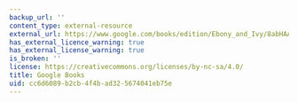 ```yaml
---
backup_url: ''
content_type: external-resource
external_url: https://www.google.com/books/edition/Ebony_and_Ivy/8abHAAAAQBAJ?hl=en&gbpv=1
has_external_licence_warning: true
has_external_license_warning: true
is_broken: ''
license: https://creativecommons.org/licenses/by-nc-sa/4.0/
title: Google Books
uid: cc6d6089-b2cb-4f4b-ad32-5674041eb75e
---
```

